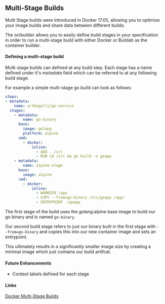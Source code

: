 ## Multi-Stage Builds

Multi Stage builds were introduced in Docker 17.05, allowing you to optimize your image builds and share data between
different builds.

The ocibuilder allows you to easily define build stages in your specification in order to run a multi-stage build with 
either Docker or Buildah as the container builder.

#### Defining a multi-stage build

Multi-stage builds can defined at any build step. Each stage has a name defined under it's *metadata* field which can
be referred to at any following build stage.

For example a simple multi-stage go build can look as follows:

```yaml
steps:
- metadata:
    name: artbegolli/go-service
  stages:
    - metadata:
        name: go-binary
      base:
        image: golang
        platform: alpine
      cmd:
        - docker:
            inline:
              - ADD . /src
              - RUN cd /src && go build -o goapp
    - metadata:
        name: alpine-stage
      base:
        image: alpine
      cmd:
        - docker:
            inline:
              - WORKDIR /app
              - COPY --from=go-binary /src/goapp /app/
              - ENTRYPOINT ./goapp
```

The first stage of the build uses the golang:alpine base image to build our go binary and is named ``go-binary``.

Our second build stage refers to just our binary built in the first stage with ``--from=go-binary`` and copies this into our
new container image and sets an entrypoint.

This ultimately results in a significantly smaller image size by creating a minimal image which just contains our build
artifcat.

#### Future Enhancements

- Context labels defined for each stage

#### Links

[Docker Multi-Stage Builds](https://docs.docker.com/develop/develop-images/multistage-build/)